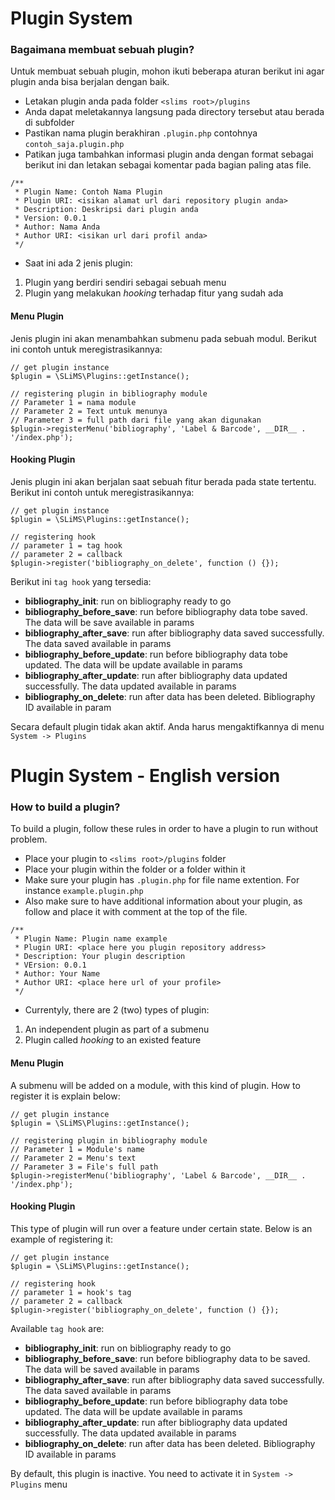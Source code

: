 # Plugin System

### Bagaimana membuat sebuah plugin?
Untuk membuat sebuah plugin, mohon ikuti beberapa aturan berikut ini agar plugin anda bisa berjalan dengan baik.

- Letakan plugin anda pada folder `<slims root>/plugins`
- Anda dapat meletakannya langsung pada directory tersebut atau berada di subfolder
- Pastikan nama plugin berakhiran `.plugin.php` contohnya `contoh_saja.plugin.php`
- Patikan juga tambahkan informasi plugin anda dengan format sebagai berikut ini dan letakan sebagai komentar pada bagian paling atas file.
```
/**
 * Plugin Name: Contoh Nama Plugin
 * Plugin URI: <isikan alamat url dari repository plugin anda>
 * Description: Deskripsi dari plugin anda
 * Version: 0.0.1
 * Author: Nama Anda
 * Author URI: <isikan url dari profil anda>
 */
```
- Saat ini ada 2 jenis plugin:
1. Plugin yang berdiri sendiri sebagai sebuah menu
2. Plugin yang melakukan _hooking_ terhadap fitur yang sudah ada

#### Menu Plugin
Jenis plugin ini akan menambahkan submenu pada sebuah modul.
Berikut ini contoh untuk meregistrasikannya:

```
// get plugin instance
$plugin = \SLiMS\Plugins::getInstance();

// registering plugin in bibliography module
// Parameter 1 = nama module
// Parameter 2 = Text untuk menunya
// Parameter 3 = full path dari file yang akan digunakan
$plugin->registerMenu('bibliography', 'Label & Barcode', __DIR__ . '/index.php');
```

#### Hooking Plugin
Jenis plugin ini akan berjalan saat sebuah fitur berada pada state tertentu.
Berikut ini contoh untuk meregistrasikannya:
```
// get plugin instance
$plugin = \SLiMS\Plugins::getInstance();

// registering hook
// parameter 1 = tag hook
// parameter 2 = callback
$plugin->register('bibliography_on_delete', function () {});
```
Berikut ini `tag hook` yang tersedia:

- **bibliography_init**: run on bibliography ready to go
- **bibliography_before_save**: run before bibliography data tobe saved. The data will be save available in params
- **bibliography_after_save**: run after bibliography data saved successfully. The data saved available in params
- **bibliography_before_update**: run before bibliography data tobe updated. The data will be update available in params
- **bibliography_after_update**: run after bibliography data updated successfully. The data updated available in params
- **bibliography_on_delete**: run after data has been deleted. Bibliography ID available in param

Secara default plugin tidak akan aktif. Anda harus mengaktifkannya di menu `System -> Plugins`

# Plugin System - English version

### How to build a plugin?
To build a plugin, follow these rules in order to have a plugin to run without problem.

- Place your plugin to `<slims root>/plugins` folder
- Place your plugin within the folder or a folder within it
- Make sure your plugin has `.plugin.php` for file name extention. For instance `example.plugin.php`
- Also make sure to have additional information about your plugin, as follow and place it with comment at the top of the file.
```
/**
 * Plugin Name: Plugin name example
 * Plugin URI: <place here you plugin repository address>
 * Description: Your plugin description
 * VErsion: 0.0.1
 * Author: Your Name
 * Author URI: <place here url of your profile>
 */
```
- Currentyly, there are 2 (two) types of plugin:
1. An independent plugin as part of a submenu
2. Plugin called _hooking_ to an existed feature

#### Menu Plugin
A submenu will be added on a module, with this kind of plugin.
How to register it is explain below:

```
// get plugin instance
$plugin = \SLiMS\Plugins::getInstance();

// registering plugin in bibliography module
// Parameter 1 = Module's name
// Parameter 2 = Menu's text
// Parameter 3 = File's full path
$plugin->registerMenu('bibliography', 'Label & Barcode', __DIR__ . '/index.php');
```

#### Hooking Plugin
This type of plugin will run over a feature under certain state.
Below is an example of registering it:
```
// get plugin instance
$plugin = \SLiMS\Plugins::getInstance();

// registering hook
// parameter 1 = hook's tag
// parameter 2 = callback
$plugin->register('bibliography_on_delete', function () {});
```
Available `tag hook` are:

- **bibliography_init**: run on bibliography ready to go
- **bibliography_before_save**: run before bibliography data to be saved. The data will be saved available in params
- **bibliography_after_save**: run after bibliography data saved successfully. The data saved available in params
- **bibliography_before_update**: run before bibliography data tobe updated. The data will be update available in params
- **bibliography_after_update**: run after bibliography data updated successfully. The data updated available in params
- **bibliography_on_delete**: run after data has been deleted. Bibliography ID available in params

By default, this plugin is inactive. You need to activate it in `System -> Plugins` menu